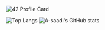 
![42 Profile Card](https://1337-readme.vercel.app/api/profile?cursus=42cursus&login=asaadi)

![Top Langs](https://github-readme-stats.vercel.app/api/top-langs/?username=a-saadi) ![A-saadi's GitHub stats](https://github-readme-stats.vercel.app/api?username=a-saadi&show_icons=true)
